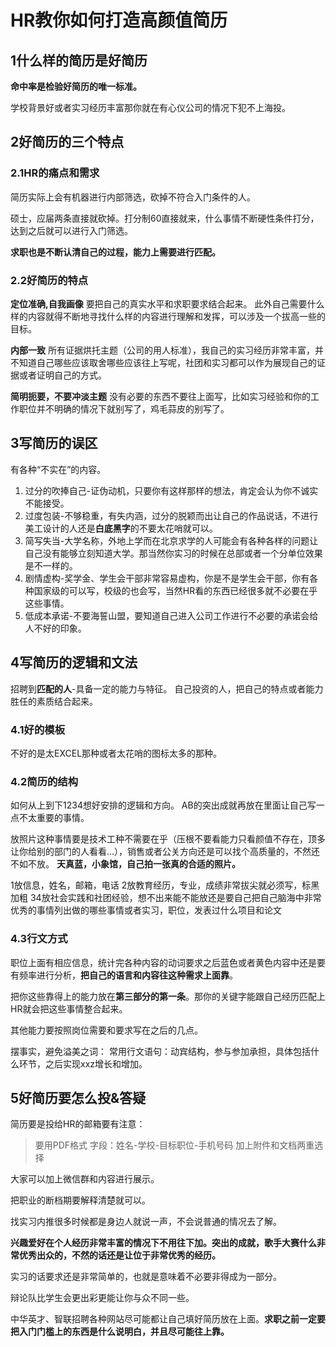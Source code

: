 # HR教你如何打造高颜值简历

## 1什么样的简历是好简历

**命中率是检验好简历的唯一标准。**

学校背景好或者实习经历丰富那你就在有心仪公司的情况下犯不上海投。



## 2好简历的三个特点


### 2.1HR的痛点和需求

简历实际上会有机器进行内部筛选，砍掉不符合入门条件的人。

硕士，应届两条直接就砍掉。打分制60直接就来，什么事情不断硬性条件打分，达到之后就可以进行入门筛选。

**求职也是不断认清自己的过程，能力上需要进行匹配。**



### 2.2好简历的特点

**定位准确,自我画像**
要把自己的真实水平和求职要求结合起来。
此外自己需要什么样的内容就得不断地寻找什么样的内容进行理解和发挥，可以涉及一个拔高一些的目标。

**内部一致**
所有证据烘托主题（公司的用人标准），我自己的实习经历非常丰富，并不知道自己哪些应该取舍哪些应该往上写呢，社团和实习都可以作为展现自己的证据或者证明自己的方式。


**简明扼要，不要冲淡主题**
没有必要的东西不要往上面写，比如实习经验和你的工作职位并不明确的情况下就别写了，鸡毛蒜皮的别写了。


## 3写简历的误区

有各种“不实在”的内容。

1. 过分的吹捧自己-证伪动机，只要你有这样那样的想法，肯定会认为你不诚实不能接受。
2. 过度包装-不够稳重，有失内涵，过分的脱颖而出让自己的作品说话，不进行美工设计的人还是**白底黑字**的不要太花哨就可以。
3. 简写失当-大学名称，外地上学而在北京求学的人可能会有各种各样的问题让自己没有能够立刻知道大学。那当然你实习的时候在总部或者一个分单位效果是不一样的。
4. 剧情虚构-奖学金、学生会干部非常容易虚构，你是不是学生会干部，你有各种国家级的可以写，校级的也会写，当然HR看的东西已经很多就不必要在乎这些事情。
5. 低成本承诺-不要海誓山盟，要知道自己进入公司工作进行不必要的承诺会给人不好的印象。



## 4写简历的逻辑和文法

招聘到**匹配的人**-具备一定的能力与特征。
自己投资的人，把自己的特点或者能力胜任的素质结合起来。

### 4.1好的模板
不好的是太EXCEL那种或者太花哨的图标太多的那种。

### 4.2简历的结构
如何从上到下1234想好安排的逻辑和方向。
AB的突出成就再放在里面让自己写一点不太重要的事情。

放照片这种事情要是技术工种不需要在乎（压根不要看能力只看颜值不存在，顶多让你给别的部门的人看看...），销售或者公关方向还是可以找个高质量的，不然还不如不放。
**天真蓝，小象馆，自己拍一张真的合适的照片。**

1放信息，姓名，邮箱，电话
2放教育经历，专业，成绩非常拔尖就必须写，标黑加粗
34放社会实践和社团经验，想不出来能不能放还是要自己把自己脑海中非常优秀的事情列出做的哪些事情或者实习，职位，发表过什么项目和论文

### 4.3行文方式

职位上面有相应信息，统计完各种内容的动词要求之后蓝色或者黄色内容中还是要有频率进行分析，**把自己的语言和内容往这种需求上面靠**。

把你这些靠得上的能力放在**第三部分的第一条**。那你的关键字能跟自己经历匹配上HR就会把这些事情整合起来。

其他能力要按照岗位需要和要求写在之后的几点。

摆事实，避免溢美之词：
常用行文语句：动宾结构，参与参加承担，具体包括什么环节，之后实现xxz增长和增加。


## 5好简历要怎么投&答疑

简历要是投给HR的邮箱要有注意：
>要用PDF格式
>字段：姓名-学校-目标职位-手机号码
>加上附件和文档两重选择

大家可以加上微信群和内容进行展示。

把职业的断档期要解释清楚就可以。

找实习内推很多时候都是身边人就说一声，不会说普通的情况去了解。

**兴趣爱好在个人经历非常丰富的情况下不用往下加。突出的成就，歌手大赛什么非常优秀出众的，不然的话还是让位于非常优秀的经历。**

实习的话要求还是非常简单的，也就是意味着不必要非得成为一部分。

辩论队比学生会更出彩更能让你与众不同一些。

中华英才、智联招聘各种网站尽可能都让自己填好简历放在上面。**求职之前一定要把入门门槛上的东西是什么说明白，并且尽可能往上靠。**




















































































































